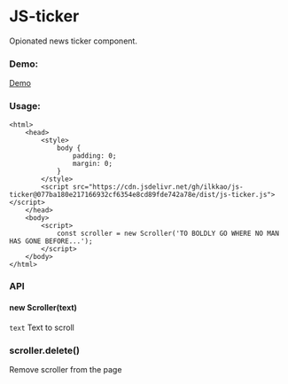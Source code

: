 # JS-ticker

Opionated news ticker component.

### Demo:

[Demo](https://ilkkao.github.io/js-ticker/)

### Usage:

```
<html>
    <head>
        <style>
            body {
                padding: 0;
                margin: 0;
            }
        </style>
        <script src="https://cdn.jsdelivr.net/gh/ilkkao/js-ticker@077ba180e217166932cf6354e8cd89fde742a78e/dist/js-ticker.js"></script>
    </head>
    <body>
        <script>
            const scroller = new Scroller('TO BOLDLY GO WHERE NO MAN HAS GONE BEFORE...');
        </script>
    </body>
</html>
```

### API

#### new Scroller(text)

`text` Text to scroll

### scroller.delete()

Remove scroller from the page

